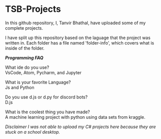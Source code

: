 # TSB-Projects
In this github repository, I, Tanvir Bhathal, have uploaded some of my complete projects.

I have split up this repository based on the laguage that the project was written in.
Each folder has a file named 'folder-info', which covers what is inside of the folder.

___Programming FAQ___

What ide do you use?          
VsCode, Atom, Pycharm, and Jupyter

What is your favorite Language?        
Js and Python

Do you use d.js or d.py for discord bots?      
D.js

What is the coolest thing you have made?         
A machine learning project with python using data sets from kraggle.

*Disclaimer*
*I was not able to upload my C# projects here because they are stuck on a school desktop.*
